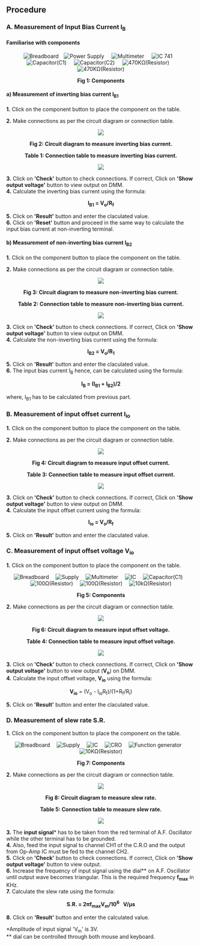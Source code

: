 ## Procedure<br>
### **A. Measurement of Input Bias Current I<sub>B</sub>**

#### Familiarise with components

<div style="text-align:center">  

![](images/board.png "Breadboard")&emsp;![](images/supply.png "Power Supply")&nbsp;&nbsp;&nbsp;&nbsp; ![](images/multimeter.png "Multimeter")&nbsp;&nbsp;&nbsp;&nbsp; ![](images/IC.png "IC 741")&nbsp;&nbsp;&nbsp;&nbsp; ![](images/capacitor1.png "Capacitor(C1)")&nbsp;&nbsp;&nbsp;&nbsp; ![](images/capacitor2.png "Capacitor(C2)")&nbsp;&nbsp;&nbsp;&nbsp; ![](images/resistance.png "470KΩ(Resistor)")&nbsp;&nbsp;&nbsp;&nbsp; ![](images/resistance1.png "470KΩ(Resistor)")  

**Fig 1: Components**  </div>

#### **a) Measurement of inverting bias current I<sub>B1</sub>**

**1.** Click on the component button to place the component on the table.  

**2.** Make connections as per the circuit diagram or connection table.  
<center>

![](images/image1ins.png)

**Fig 2: Circuit diagram to measure inverting bias current.** 

**Table 1: Connection table to measure inverting bias current.**

![](images/Table1.1.png)
</center>

**3.** Click on **'Check'** button to check connections. If correct, Click on **'Show output voltage'** button to view output on DMM.  
**4.** Calculate the inverting bias current using the formula:  

<div style="text-align:center"> 

**I<sub>B1</sub> = V<sub>o</sub>/R<sub>f</sub>** </div>
 

**5.** Click on **'Result'** button and enter the claculated value.  
**6.** Click on **'Reset'** button and proceed in the same way to calculate the input bias current at non-inverting terminal.

  
  

#### **b) Measurement of non-inverting bias current I<sub>B2</sub>**

**1.** Click on the component button to place the component on the table.  

**2.** Make connections as per the circuit diagram or connection table.  

<div style="text-align:center">

![](images/image2ins.png) 

**Fig 3: Circuit diagram to measure non-inverting bias current.**

**Table 2: Connection table to measure non-inverting bias current.**

![](images/Table1.2.png)
</div>
  

**3.** Click on **'Check'** button to check connections. If correct, Click on **'Show output voltage'** button to view output on DMM.  
**4.** Calculate the non-inverting bias current using the formula:  
<div style="text-align:center">

**I<sub>B2</sub> = V<sub>o</sub>/R<sub>1</sub>** </div>

**5.** Click on **'Result'** button and enter the claculated value.  
**6.** The input bias current I<sub>B</sub> hence, can be calculated using the formula:  
<div style="text-align:center">  

**I<sub>B</sub> = (I<sub>B1</sub> + I<sub>B2</sub>)/2** </div>

where, I<sub>B1</sub> has to be calculated from previous part.  
  

### **B. Measurement of input offset current I<sub>io</sub>**

**1.** Click on the component button to place the component on the table.  

**2.** Make connections as per the circuit diagram or connection table.  

<div style="text-align:center">

![](images/image3ins.png)

**Fig 4: Circuit diagram to measure input offset current.**

**Table 3: Connection table to measure input offset current.**

![](images/Table2.png)
</div>
  

**3.** Click on **'Check'** button to check connections. If correct, Click on **'Show output voltage'** button to view output on DMM.  
**4.** Calculate the input offset current using the formula:  
<div style="text-align:center">

**I<sub>io</sub> = V<sub>o</sub>/R<sub>f</sub>** </div>

**5.** Click on **'Result'** button and enter the claculated value.  
  

### **C. Measurement of input offset voltage V<sub>io</sub>**

**1.** Click on the component button to place the component on the table.  

 <div style="text-align:center">

![](images/board.png "Breadboard")&emsp; ![](images/supply.png "Supply")&emsp; ![](images/multimeter.png "Multimeter")&emsp; ![](images/IC.png "IC")&emsp; ![](images/capacitor1.png "Capacitor(C1)")&emsp; ![](images/resistance3.1.png "100Ω(Resistor)")&emsp; ![](images/resistance3.2.png "100Ω(Resistor)")&emsp; ![](images/resistance3.png "10kΩ(Resistor)")  

**Fig 5: Components**  </div>

**2.** Make connections as per the circuit diagram or connection table.  
<div style="text-align:center">

![](images/image4ins.png) 

**Fig 6: Circuit diagram to measure input offset voltage.**

**Table 4: Connection table to measure input offset voltage.**

![](images/Table3.png)
</div>
  
**3.** Click on **'Check'** button to check connections. If correct, Click on **'Show output voltage'** button to view output (**V<sub>o</sub>**) on DMM.  
**4.** Calculate the input offset voltage, **V<sub>io</sub>** using the formula:  
<div style="text-align:center">

**V<sub>io</sub>** = (V<sub>o</sub> - I<sub>io</sub>R<sub>f</sub>)/(1+R<sub>f</sub>/R<sub>i</sub>)</div>

**5.** Click on **'Result'** button and enter the claculated value.  
  

### **D. Measurement of slew rate S.R.**

**1.** Click on the component button to place the component on the table.  

<div style="text-align:center">  

![](images/board.png "Breadboard")&emsp; ![](images/supply.png "Supply")&emsp; ![](images/IC.png "IC")&emsp; ![](images/CRO.png "CRO")&emsp; ![](images/generator.png "Function generator")&emsp; ![](images/resistance4.png "10KΩ(Resistor)")  

**Fig 7: Components** </div>

**2.** Make connections as per the circuit diagram or connection table.  
<div style="text-align:center">

![](images/image5ins.png)

**Fig 8: Circuit diagram to measure slew rate.**

**Table 5: Connection table to measure slew rate.**

![](images/Table4.png)
</div>
  
**3.** The **input signal**\* has to be taken from the red terminal of A.F. Oscillator while the other terminal has to be grounded.  
**4.** Also, feed the input signal to channel CH1 of the C.R.O and the output from Op-Amp IC must be fed to the channel CH2.  
**5.** Click on **'Check'** button to check connections. If correct, Click on **'Show output voltage'** button to view output.  
**6.** Increase the frequency of input signal using the dial\*\* on A.F. Oscillator until output wave becomes triangular. This is the required frequency **f<sub>max</sub>** in KHz.  
**7.** Calculate the slew rate using the formula:  
<div style="text-align:center"> 

**S.R. = 2πf<sub>max</sub>V<sub>m</sub>/10<sup>6</sup>   V/μs**</div>
**8.** Click on **'Result'** button and enter the calculated value.  
  
\*Amplitude of input signal 'V<sub>m</sub>' is 3V.  
\*\* dial can be controlled through both mouse and keyboard.

 
